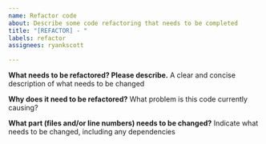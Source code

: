```yaml
---
name: Refactor code
about: Describe some code refactoring that needs to be completed
title: "[REFACTOR] - "
labels: refactor
assignees: ryankscott

---
```


**What needs to be refactored? Please describe.**
A clear and concise description of what needs to be changed

**Why does it need to be refactored?**
What problem is this code currently causing?

**What part (files and/or line numbers) needs to be changed?**
Indicate what needs to be changed, including any dependencies
